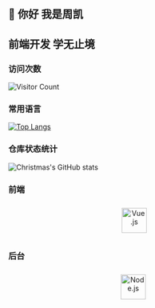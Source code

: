 ## 👋 你好 我是周凯
## 前端开发 学无止境


### 访问次数
![Visitor Count](https://profile-counter.glitch.me/EightDoor/count.svg)
### 常用语言
[![Top Langs](https://github-readme-stats.vercel.app/api/top-langs/?username=EightDoor)](https://github.com/EightDoor/github-readme-stats)
### 仓库状态统计
![Christmas's GitHub stats](https://github-readme-stats.vercel.app/api?username=EightDoor&show_icons=true&theme=tokyonight)
### 前端  
<div align="center">  
<img style="margin: 10px" src="https://profilinator.rishav.dev/skills-assets/vuejs-original-wordmark.svg" alt="Vue.js" height="50" />  
</div>

</td><td valign="top" width="33%">



</td><td valign="top" width="33%">



### 后台  
<div align="center">  
<img style="margin: 10px" src="https://profilinator.rishav.dev/skills-assets/nodejs-original-wordmark.svg" alt="Node.js" height="50" />  
<img
</div>

</td></tr></table>  

<br/>  
